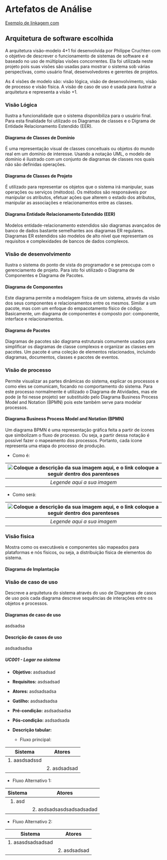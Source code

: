# Artefatos de Análise
[Exemplo de linkagem com ](/requisitos_funcionais.md#ancora1)
## Arquitetura de software escolhida

A arquitetura visão-modelo 4+1 foi desenvolvida por Philippe Cruchten com o objetivo de descrever o funcionamento de sistemas de software e é baseado no uso de múltiplas visões concorrentes. Ela foi utilizada neste projeto pois suas visões são usadas para mostrar o sistema sob várias perspectivas, como usuário final, desenvolvedores e gerentes de projetos.

As 4 visões de modelo são: visão lógica, visão de desenvolvimento, visão de processo e visão física. A visão de caso de uso é usada para ilustrar a arquitetura e representa a visão +1.

### Visão Lógica

Ilustra a funcionalidade que o sistema disponibiliza para o usuário final. Para esta finalidade foi utilizado os Diagramas de classes e o Digrama de Entidade Relacionamento Estendido (EER).

#### Diagrama de Classes de Domínio

É uma representação visual de classes conceituais ou objetos do mundo real em um domínio de interesse. Usando a notação UML, o modelo de domínio é ilustrado com um conjunto de diagramas de classes nos quais não são definidas operações.

#### Diagrama de Classes de Projeto
 É utilizado para representar os objetos que o sistema irá manipular, suas operações ou serviços (métodos). Os métodos são responsáveis por manipular os atributos, efetuar ações que alterem o estado dos atributos, manipular as associações e relacionamentos entre as classes.

#### Diagrama Entidade Relacionamento Estendido (EER)

Modelos entidade-relacionamento estendidos são diagramas avançados de banco de dados bastante semelhantes aos diagramas ER regulares. Diagramas ER estendido​s são modelos de alto nível que representam os requisitos e complexidades de bancos de dados complexos.

### Visão de desenvolvimento

Ilustra o sistema do ponto de vista do programador e se preocupa com o gerenciamento de projeto. Para isto foi utilizado o Diagrama de Componentes e Diagrama de Pacotes.

#### Diagrama de Componentes

Este diagrama permite a modelagem física de um sistema, através da visão dos seus componentes e relacionamentos entre os mesmos. Similar a um pacote, mas com um enfoque do empacotamento físico de código. Basicamente, um diagrama de componentes é composto por: componente, interface e relacionamentos. 

#### Diagrama de Pacotes

Diagramas de pacotes são diagrama estruturais comumente usados para simplificar os diagramas de classe complexos e organizar as classes em pacotes. Um pacote é uma coleção de elementos relacionados, incluindo diagramas, documentos, classes e pacotes de eventos. 

### Visão de processo
Permite visualizar as partes dinâmicas do sistema, explicar os processos e como eles se comunicam, focando no comportamento do sistema. Para este processo normalmente é utilizado o Diagrama de Atividades, mas ele pode (e foi nesse projeto) ser substituído pelo Diagrama Business Process Model and Notation (BPMN) pois este também serve para modelar processos.

#### Diagrama Business Process Model and Notation (BPMN)

Um diagrama  BPMN é uma representação gráfica feita a partir de ícones que simbolizam o fluxo de processo. Ou seja, a partir dessa notação é possível fazer o mapeamento dos processos. Portanto, cada ícone representa uma etapa do processo de produção.

- Como é:

|![Coloque a descrição da sua imagem aqui, e o link coloque a seguir dentro dos parenteses](https://dtdsgp.com/wp-content/uploads/2020/05/news1.png)| 
|:--:| 
| *Legende aqui a sua imagem*|

- Como será: 
 
|![Coloque a descrição da sua imagem aqui, e o link coloque a seguir dentro dos parenteses](https://dtdsgp.com/wp-content/uploads/2020/05/news1.png)| 
|:--:| 
| *Legende aqui a sua imagem*|

### Visão física

Mostra como os executáveis e componentes são mapeados para plataformas e nós físicos, ou seja, a distribuição física de elementos do sistema.

#### Diagrama de Implantação




### Visão de caso de uso

 Descreve a arquitetura do sistema através do uso de Diagramas de casos de uso pois cada diagrama descreve sequências de interações entre os objetos e processos. 

#### Diagramas de caso de uso
asdsadsa
#### Descrição de casos de uso
asdsadsadsa

##### UC001 - Logar no sistema

- **Objetivo:**  asdsadsad
- **Requisitos:** asdsadsad
- **Atores:** asdsadsadsa
- **Gatilho:** asdsadsadsa
- **Pré-condição:** asdsadsadsa
- **Pós-condição:** asdsadsada  
-  **Descrição tabular:** 
  
   - Fluxo principal:
  
|Sistema|Atores|
|:---:|:---:|
|1. aasdsadssd||
||2. asdsadsad|     


- Fluxo Alternativo 1:
        
|Sistema|Atores|
|:---:|:---:|
|1. asd||
||2. asdsadsasdsadsadsadad|

 
   - Fluxo Alternativo 2:
        
|Sistema|Atores|
|:---:|:---:|
|1. asasdsadsadsad||
||2. asdsadsad|





